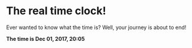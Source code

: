 # The real time clock!

Ever wanted to know what the time is? Well, your journey is about to end!

**The time is Dec 01, 2017, 20:05**